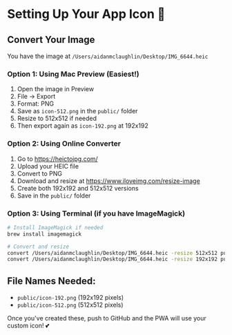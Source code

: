 # Setting Up Your App Icon 🎨

## Convert Your Image

You have the image at `/Users/aidanmclaughlin/Desktop/IMG_6644.heic`

### Option 1: Using Mac Preview (Easiest!)
1. Open the image in Preview
2. File → Export
3. Format: PNG
4. Save as `icon-512.png` in the `public/` folder
5. Resize to 512x512 if needed
6. Then export again as `icon-192.png` at 192x192

### Option 2: Using Online Converter
1. Go to https://heictojpg.com/
2. Upload your HEIC file
3. Convert to PNG
4. Download and resize at https://www.iloveimg.com/resize-image
5. Create both 192x192 and 512x512 versions
6. Save in the `public/` folder

### Option 3: Using Terminal (if you have ImageMagick)
```bash
# Install ImageMagick if needed
brew install imagemagick

# Convert and resize
convert /Users/aidanmclaughlin/Desktop/IMG_6644.heic -resize 512x512 public/icon-512.png
convert /Users/aidanmclaughlin/Desktop/IMG_6644.heic -resize 192x192 public/icon-192.png
```

## File Names Needed:
- `public/icon-192.png` (192x192 pixels)
- `public/icon-512.png` (512x512 pixels)

Once you've created these, push to GitHub and the PWA will use your custom icon! 💕